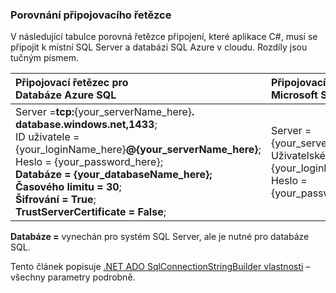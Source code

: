 
<!--
includes/sql-database-include-connection-string-30-compare.md

Latest Freshness check:  2015-09-03 , GeneMi.

## Connection string
-->


### <a name="compare-the-connection-string"></a>Porovnání připojovacího řetězce


V následující tabulce porovná řetězce připojení, které aplikace C#, musí se připojit k místní SQL Server a databázi SQL Azure v cloudu. Rozdíly jsou tučným písmem.


| Připojovací řetězec pro<br/>Databáze Azure SQL | Připojovací řetězec pro<br/>Microsoft SQL Server |
| :-- | :-- |
| Server =**tcp:**{your_serverName_here}**. database.windows.net,1433**;<br/>ID uživatele = {your_loginName_here}**@{your_serverName_here}**;<br/>Heslo = {your_password_here};<br/>**Databáze = {your_databaseName_here};**<br/>**Časového limitu = 30**;<br/>**Šifrování = True**;<br/>**TrustServerCertificate = False**; | Server = {your_serverName_here};<br/>Uživatelské ID = {your_loginName_here};<br/>Heslo = {your_password_here}; |


**Databáze =** vynechán pro systém SQL Server, ale je nutné pro databáze SQL.


Tento článek popisuje [.NET ADO SqlConnectionStringBuilder vlastnosti](https://msdn.microsoft.com/library/system.data.sqlclient.sqlconnectionstringbuilder_properties.aspx) – všechny parametry podrobně.


<!--
These three includes/ files are a sequenced set, but you can pick and choose:

includes/sql-database-include-connection-string-20-portalshots.md
includes/sql-database-include-connection-string-30-compare.md
includes/sql-database-include-connection-string-40-config.md
-->
